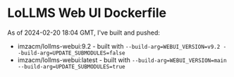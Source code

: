 # LoLLMS Web UI Dockerfile

As of 2024-02-20 18:04 GMT, I've built and pushed:

- imzacm/lollms-webui:9.2 - built with `--build-arg=WEBUI_VERSION=v9.2 --build-arg=UPDATE_SUBMODULES=false`
- imzacm/lollms-webui:latest - built with `--build-arg=WEBUI_VERSION=main --build-arg=UPDATE_SUBMODULES=true`
